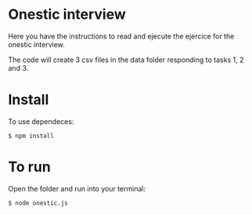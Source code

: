 # Onestic interview

Here you have the instructions to read and ejecute the ejercice for the onestic interview.

The code will create 3 csv files in the data folder responding to tasks 1, 2 and 3.


# Install
To use dependeces:
```
$ npm install
```

# To run
Open the folder and run into your terminal:
```
$ node onestic.js
```

